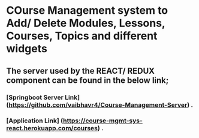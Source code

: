 # COurse Management system to Add/ Delete Modules, Lessons, Courses, Topics and different widgets
## The server used by the REACT/ REDUX component can be found in the below link;
### [Springboot Server Link] (https://github.com/vaibhavr4/Course-Management-Server) .
### [Application Link] (https://course-mgmt-sys-react.herokuapp.com/courses) .
